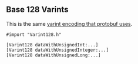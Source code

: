 
## Base 128 Varints

This is the same [varint encoding that protobuf uses](https://developers.google.com/protocol-buffers/docs/encoding#varints).

    #import "Varint128.h"
    
    [Varint128 dataWithUnsignedInt:...]
    [Varint128 dataWithUnsignedInteger:...]
    [Varint128 dataWithUnsignedLong:...]
